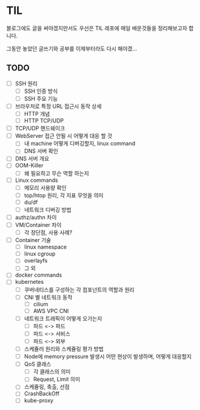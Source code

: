 # TIL

블로그에도 글을 써야겠지만서도 우선은 TIL 레포에 매일 배운것들을 정리해보고자 합니다.

그동안 놓았던 글쓰기와 공부를 이제부터라도 다시 해야겠...


## TODO

- [ ] SSH 원리
    - [ ] SSH 인증 방식
    - [ ] SSH 주요 기능
- [ ] 브라우저로 특정 URL 접근시 동작 상세
    - [ ] HTTP 개념
    - [ ] HTTP TCP/UDP 
- [ ] TCP/UDP 핸드쉐이크
- [ ] WebServer 접근 안될 시 어떻게 대응 할 것
    - [ ] 내 machine 어떻게 디버깅할지, linux command
    - [ ] DNS 서버 확인
- [ ] DNS 서버 개요
- [ ] OOM-Killer
    - [ ] 왜 필요하고 무슨 역할 하는지
- [ ] Linux commands
    - [ ] 메모리 사용량 확인
    - [ ] top/htop 원리, 각 지표 무엇을 의미
    - [ ] du/df
    - [ ] 네트워크 디버깅 방법
- [ ] authz/authn 차이
- [ ] VM/Container 차이
    - [ ] 각 장단점, 사용 사례?
- [ ] Container 기술
    - [ ] linux namespace
    - [ ] linux cgroup
    - [ ] overlayfs
    - [ ] 그 외
- [ ] docker commands
- [ ] kubernetes
    - [ ] 쿠버네티스를 구성하는 각 컴포넌트의 역할과 원리
    - [ ] CNI 별 네트워크 동작
        - [ ] cilium
        - [ ] AWS VPC CNI
    - [ ] 네트워크 트래픽이 어떻게 오가는지
        - [ ] 파드 <-> 파드
        - [ ] 파드 <-> 서비스
        - [ ] 파드 <-> 외부
    - [ ] 스케쥴러 원리와 스케쥴링 평가 방법
    - [ ] Node에 memory pressure 발생시 어떤 현상이 발생하며, 어떻게 대응할지 
    - [ ] QoS 클래스
        - [ ] 각 클래스의 의미
        - [ ] Request, Limit 의미
    - [ ] 스케쥴링, 축출, 선점
    - [ ] CrashBackOff
    - [ ] kube-proxy